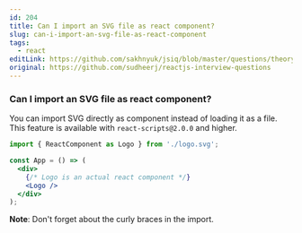 ```yaml
---
id: 204
title: Can I import an SVG file as react component?
slug: can-i-import-an-svg-file-as-react-component
tags:
  - react
editLink: https://github.com/sakhnyuk/jsiq/blob/master/questions/theory/react/204.md
original: https://github.com/sudheerj/reactjs-interview-questions
---
```


### Can I import an SVG file as react component?

You can import SVG directly as component instead of loading it as a file. This feature is available with `react-scripts@2.0.0` and higher.

```jsx
import { ReactComponent as Logo } from './logo.svg';

const App = () => (
  <div>
    {/* Logo is an actual react component */}
    <Logo />
  </div>
);
```

**Note**: Don't forget about the curly braces in the import.